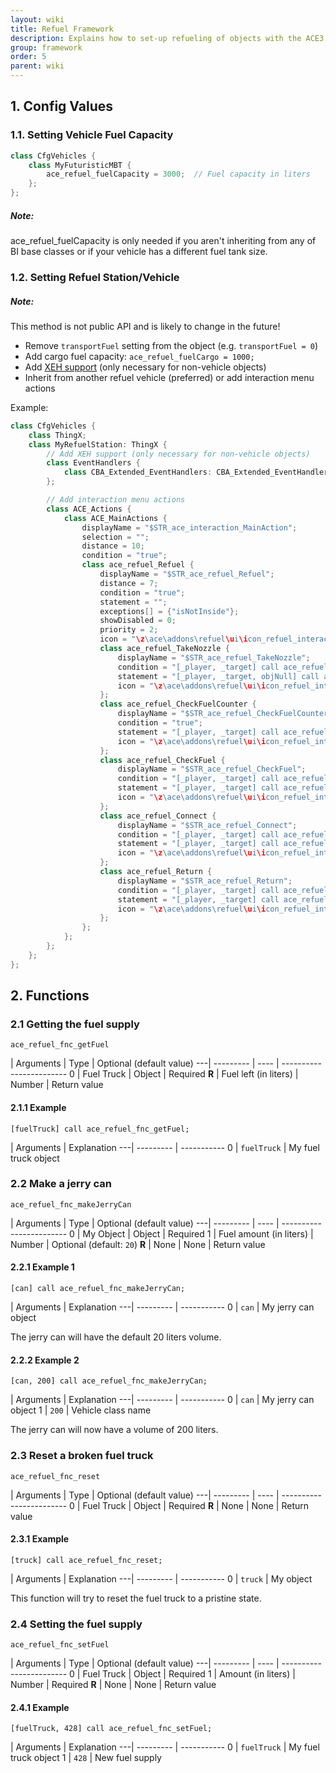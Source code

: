 ```yaml
---
layout: wiki
title: Refuel Framework
description: Explains how to set-up refueling of objects with the ACE3 refuel system.
group: framework
order: 5
parent: wiki
---
```


## 1. Config Values

### 1.1. Setting Vehicle Fuel Capacity

```cpp
class CfgVehicles {
    class MyFuturisticMBT {
        ace_refuel_fuelCapacity = 3000;  // Fuel capacity in liters
    };
};
```

<div class="panel callout">
    <h5>Note:</h5>
    <p>ace_refuel_fuelCapacity is only needed if you aren't inheriting from any of BI base classes or if your vehicle has a different fuel tank size.</p>
</div>

### 1.2. Setting Refuel Station/Vehicle

<div class="panel callout">
    <h5>Note:</h5>
    <p>This method is not public API and is likely to change in the future!</p>
</div>

- Remove `transportFuel` setting from the object (e.g. `transportFuel = 0`)
- Add cargo fuel capacity: `ace_refuel_fuelCargo = 1000;`
- Add [XEH support](https://github.com/CBATeam/CBA_A3/wiki/Extended-Event-Handlers-(new)#compatibility-without-dependance) (only necessary for non-vehicle objects)
- Inherit from another refuel vehicle (preferred) or add interaction menu actions

Example:
```cpp
class CfgVehicles {
    class ThingX;
    class MyRefuelStation: ThingX {
        // Add XEH support (only necessary for non-vehicle objects)
        class EventHandlers {
            class CBA_Extended_EventHandlers: CBA_Extended_EventHandlers{};
        };

        // Add interaction menu actions
        class ACE_Actions {
            class ACE_MainActions {
                displayName = "$STR_ace_interaction_MainAction";
                selection = "";
                distance = 10;
                condition = "true";
                class ace_refuel_Refuel {
                    displayName = "$STR_ace_refuel_Refuel";
                    distance = 7;
                    condition = "true";
                    statement = "";
                    exceptions[] = {"isNotInside"};
                    showDisabled = 0;
                    priority = 2;
                    icon = "\z\ace\addons\refuel\ui\icon_refuel_interact.paa";
                    class ace_refuel_TakeNozzle {
                        displayName = "$STR_ace_refuel_TakeNozzle";
                        condition = "[_player, _target] call ace_refuel_fnc_canTakeNozzle";
                        statement = "[_player, _target, objNull] call ace_refuel_fnc_TakeNozzle";
                        icon = "\z\ace\addons\refuel\ui\icon_refuel_interact.paa";
                    };
                    class ace_refuel_CheckFuelCounter {
                        displayName = "$STR_ace_refuel_CheckFuelCounter";
                        condition = "true";
                        statement = "[_player, _target] call ace_refuel_fnc_readFuelCounter";
                        icon = "\z\ace\addons\refuel\ui\icon_refuel_interact.paa";
                    };
                    class ace_refuel_CheckFuel {
                        displayName = "$STR_ace_refuel_CheckFuel";
                        condition = "[_player, _target] call ace_refuel_fnc_canCheckFuel";
                        statement = "[_player, _target] call ace_refuel_fnc_checkFuel";
                        icon = "\z\ace\addons\refuel\ui\icon_refuel_interact.paa";
                    };
                    class ace_refuel_Connect {
                        displayName = "$STR_ace_refuel_Connect";
                        condition = "[_player, _target] call ace_refuel_fnc_canConnectNozzle";
                        statement = "[_player, _target] call ace_refuel_fnc_connectNozzle";
                        icon = "\z\ace\addons\refuel\ui\icon_refuel_interact.paa";
                    };
                    class ace_refuel_Return {
                        displayName = "$STR_ace_refuel_Return";
                        condition = "[_player, _target] call ace_refuel_fnc_canReturnNozzle";
                        statement = "[_player, _target] call ace_refuel_fnc_returnNozzle";
                        icon = "\z\ace\addons\refuel\ui\icon_refuel_interact.paa";
                    };
                };
            };
        };
    };
};
```


## 2. Functions

### 2.1 Getting the fuel supply

`ace_refuel_fnc_getFuel`

   | Arguments | Type | Optional (default value)
---| --------- | ---- | ------------------------
0  | Fuel Truck | Object | Required
**R** | Fuel left (in liters) | Number | Return value

#### 2.1.1 Example

`[fuelTruck] call ace_refuel_fnc_getFuel;`

   | Arguments | Explanation
---| --------- | -----------
0  | `fuelTruck` | My fuel truck object

### 2.2 Make a jerry can

`ace_refuel_fnc_makeJerryCan`

   | Arguments | Type | Optional (default value)
---| --------- | ---- | ------------------------
0  | My Object | Object | Required
1  | Fuel amount (in liters) | Number | Optional (default: `20`)
**R** | None | None | Return value

#### 2.2.1 Example 1

`[can] call ace_refuel_fnc_makeJerryCan;`

   | Arguments | Explanation
---| --------- | -----------
0  |  `can` | My jerry can object

The jerry can will have the default 20 liters volume.

#### 2.2.2 Example 2

`[can, 200] call ace_refuel_fnc_makeJerryCan;`

   | Arguments | Explanation
---| --------- | -----------
0  |  `can` | My jerry can object
1  |  `200` | Vehicle class name

The jerry can will now have a volume of 200 liters.

### 2.3 Reset a broken fuel truck

`ace_refuel_fnc_reset`

   | Arguments | Type | Optional (default value)
---| --------- | ---- | ------------------------
0  | Fuel Truck | Object | Required
**R** | None | None | Return value

#### 2.3.1 Example

`[truck] call ace_refuel_fnc_reset;`

   | Arguments | Explanation
---| --------- | -----------
0  |  `truck` | My object

This function will try to reset the fuel truck to a pristine state.

### 2.4 Setting the fuel supply

`ace_refuel_fnc_setFuel`

   | Arguments | Type | Optional (default value)
---| --------- | ---- | ------------------------
0  | Fuel Truck | Object | Required
1  | Amount (in liters) | Number | Required
**R** | None | None | Return value

#### 2.4.1 Example

`[fuelTruck, 428] call ace_refuel_fnc_setFuel;`

   | Arguments | Explanation
---| --------- | -----------
0  |  `fuelTruck` | My fuel truck object
1  |  `428` | New fuel supply
